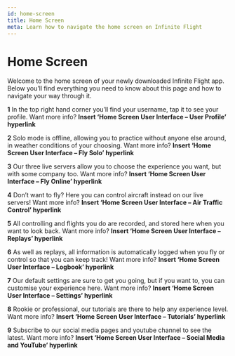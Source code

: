 ```yaml
---
id: home-screen
title: Home Screen
meta: Learn how to navigate the home screen on Infinite Flight
---
```


# Home Screen

Welcome to the home screen of your newly downloaded Infinite Flight app. Below you’ll find everything you need to know about this page and how to navigate your way through it.

 

**1**        In the top right hand corner you’ll find your username, tap it to see your profile. Want more info? **Insert ‘Home Screen User Interface – User Profile’ hyperlink**

 

**2**        Solo mode is offline, allowing you to practice without anyone else around, in weather conditions of your choosing. Want more info? **Insert ‘Home Screen User Interface – Fly Solo’ hyperlink**

 

**3**        Our three live servers allow you to choose the experience you want, but with some company too. Want more info? **Insert ‘Home Screen User Interface – Fly Online’ hyperlink**

 

**4**        Don’t want to fly? Here you can control aircraft instead on our live servers! Want more info? **Insert ‘Home Screen User Interface – Air Traffic Control’ hyperlink**

 

**5**        All controlling and flights you do are recorded, and stored here when you want to look back. Want more info? **Insert ‘Home Screen User Interface – Replays’ hyperlink**

 

**6**        As well as replays, all information is automatically logged when you fly or control so that you can keep track! Want more info? **Insert ‘Home Screen User Interface – Logbook’ hyperlink**

 

**7**        Our default settings are sure to get you going, but if you want to, you can customise your experience here. Want more info? **Insert ‘Home Screen User Interface – Settings’ hyperlink**

 

**8**        Rookie or professional, our tutorials are there to help any experience level. Want more info? **Insert ‘Home Screen User Interface – Tutorials’ hyperlink**

 

**9**        Subscribe to our social media pages and youtube channel to see the latest. Want more info? **Insert ‘Home Screen User Interface – Social Media and YouTube’ hyperlink**

 